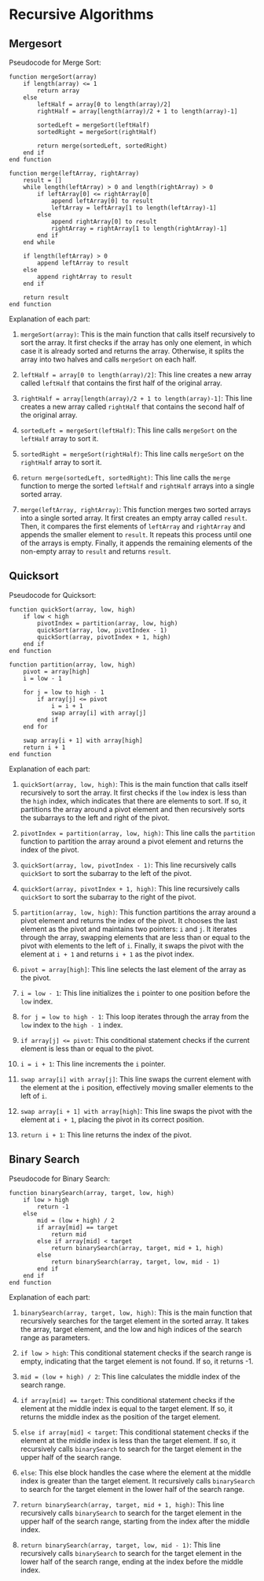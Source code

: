 # Recursive Algorithms

## Mergesort

Pseudocode for Merge Sort:

```
function mergeSort(array)
    if length(array) <= 1
        return array
    else
        leftHalf = array[0 to length(array)/2]
        rightHalf = array[length(array)/2 + 1 to length(array)-1]
        
        sortedLeft = mergeSort(leftHalf)
        sortedRight = mergeSort(rightHalf)
        
        return merge(sortedLeft, sortedRight)
    end if
end function

function merge(leftArray, rightArray)
    result = []
    while length(leftArray) > 0 and length(rightArray) > 0
        if leftArray[0] <= rightArray[0]
            append leftArray[0] to result
            leftArray = leftArray[1 to length(leftArray)-1]
        else
            append rightArray[0] to result
            rightArray = rightArray[1 to length(rightArray)-1]
        end if
    end while
    
    if length(leftArray) > 0
        append leftArray to result
    else
        append rightArray to result
    end if
    
    return result
end function
```

Explanation of each part:

1. `mergeSort(array)`: This is the main function that calls itself recursively to sort the array. It first checks if the array has only one element, in which case it is already sorted and returns the array. Otherwise, it splits the array into two halves and calls `mergeSort` on each half.

2. `leftHalf = array[0 to length(array)/2]`: This line creates a new array called `leftHalf` that contains the first half of the original array.

3. `rightHalf = array[length(array)/2 + 1 to length(array)-1]`: This line creates a new array called `rightHalf` that contains the second half of the original array.

4. `sortedLeft = mergeSort(leftHalf)`: This line calls `mergeSort` on the `leftHalf` array to sort it.

5. `sortedRight = mergeSort(rightHalf)`: This line calls `mergeSort` on the `rightHalf` array to sort it.

6. `return merge(sortedLeft, sortedRight)`: This line calls the `merge` function to merge the sorted `leftHalf` and `rightHalf` arrays into a single sorted array.

7. `merge(leftArray, rightArray)`: This function merges two sorted arrays into a single sorted array. It first creates an empty array called `result`. Then, it compares the first elements of `leftArray` and `rightArray` and appends the smaller element to `result`. It repeats this process until one of the arrays is empty. Finally, it appends the remaining elements of the non-empty array to `result` and returns `result`.

## Quicksort

Pseudocode for Quicksort:

```
function quickSort(array, low, high)
    if low < high
        pivotIndex = partition(array, low, high)
        quickSort(array, low, pivotIndex - 1)
        quickSort(array, pivotIndex + 1, high)
    end if
end function

function partition(array, low, high)
    pivot = array[high]
    i = low - 1
    
    for j = low to high - 1
        if array[j] <= pivot
            i = i + 1
            swap array[i] with array[j]
        end if
    end for
    
    swap array[i + 1] with array[high]
    return i + 1
end function
```

Explanation of each part:

1. `quickSort(array, low, high)`: This is the main function that calls itself recursively to sort the array. It first checks if the `low` index is less than the `high` index, which indicates that there are elements to sort. If so, it partitions the array around a pivot element and then recursively sorts the subarrays to the left and right of the pivot.

2. `pivotIndex = partition(array, low, high)`: This line calls the `partition` function to partition the array around a pivot element and returns the index of the pivot.

3. `quickSort(array, low, pivotIndex - 1)`: This line recursively calls `quickSort` to sort the subarray to the left of the pivot.

4. `quickSort(array, pivotIndex + 1, high)`: This line recursively calls `quickSort` to sort the subarray to the right of the pivot.

5. `partition(array, low, high)`: This function partitions the array around a pivot element and returns the index of the pivot. It chooses the last element as the pivot and maintains two pointers: `i` and `j`. It iterates through the array, swapping elements that are less than or equal to the pivot with elements to the left of `i`. Finally, it swaps the pivot with the element at `i + 1` and returns `i + 1` as the pivot index.

6. `pivot = array[high]`: This line selects the last element of the array as the pivot.

7. `i = low - 1`: This line initializes the `i` pointer to one position before the `low` index.

8. `for j = low to high - 1`: This loop iterates through the array from the `low` index to the `high - 1` index.

9. `if array[j] <= pivot`: This conditional statement checks if the current element is less than or equal to the pivot.

10. `i = i + 1`: This line increments the `i` pointer.

11. `swap array[i] with array[j]`: This line swaps the current element with the element at the `i` position, effectively moving smaller elements to the left of `i`.

12. `swap array[i + 1] with array[high]`: This line swaps the pivot with the element at `i + 1`, placing the pivot in its correct position.

13. `return i + 1`: This line returns the index of the pivot.

## Binary Search

Pseudocode for Binary Search:

```
function binarySearch(array, target, low, high)
    if low > high
        return -1
    else
        mid = (low + high) / 2
        if array[mid] == target
            return mid
        else if array[mid] < target
            return binarySearch(array, target, mid + 1, high)
        else
            return binarySearch(array, target, low, mid - 1)
        end if
    end if
end function
```

Explanation of each part:

1. `binarySearch(array, target, low, high)`: This is the main function that recursively searches for the target element in the sorted array. It takes the array, target element, and the low and high indices of the search range as parameters.

2. `if low > high`: This conditional statement checks if the search range is empty, indicating that the target element is not found. If so, it returns -1.

3. `mid = (low + high) / 2`: This line calculates the middle index of the search range.

4. `if array[mid] == target`: This conditional statement checks if the element at the middle index is equal to the target element. If so, it returns the middle index as the position of the target element.

5. `else if array[mid] < target`: This conditional statement checks if the element at the middle index is less than the target element. If so, it recursively calls `binarySearch` to search for the target element in the upper half of the search range.

6. `else`: This else block handles the case where the element at the middle index is greater than the target element. It recursively calls `binarySearch` to search for the target element in the lower half of the search range.

7. `return binarySearch(array, target, mid + 1, high)`: This line recursively calls `binarySearch` to search for the target element in the upper half of the search range, starting from the index after the middle index.

8. `return binarySearch(array, target, low, mid - 1)`: This line recursively calls `binarySearch` to search for the target element in the lower half of the search range, ending at the index before the middle index.